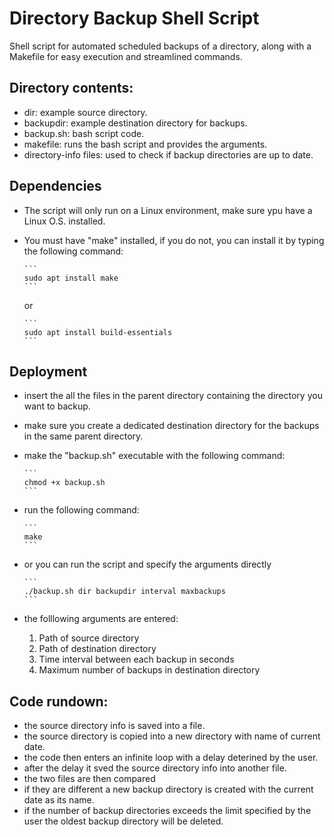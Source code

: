 # Directory Backup Shell Script
 Shell script for automated scheduled backups of a directory, along with a Makefile for easy execution and streamlined commands.

## Directory contents:
  - dir: example source directory.
  - backupdir: example destination directory for backups.
  - backup.sh: bash script code.
  - makefile: runs the bash script and provides the arguments.
  - directory-info files: used to check if backup directories are up to date.

## Dependencies
  - The script will only run on a Linux environment, make sure ypu have a Linux O.S. installed.
  - You must have "make" installed, if you do not, you can install it by typing the following command:

        ```
        sudo apt install make
        ```

    or

        ```
        sudo apt install build-essentials
        ```

## Deployment
  - insert the all the files in the parent directory containing the directory you want to backup.
  - make sure you create a dedicated destination directory for the backups in the same parent directory.
  - make the "backup.sh" executable with the following command:

        ```
        chmod +x backup.sh
        ```

  - run the following command:

        ```
        make
        ```

  - or you can run the script and specify the arguments directly

        ```
        ./backup.sh dir backupdir interval maxbackups
        ```
        
  - the folllowing arguments are entered:
      1. Path of source directory 
      2. Path of destination directory
      3. Time interval between each backup in seconds
      4. Maximum number of backups in destination directory

## Code rundown: 
  - the source directory info is saved into a file.
  - the source directory is copied into a new directory with name of current date.
  - the code then enters an infinite loop with a delay deterined by the user.
  - after the delay it sved the source directory info into another file.
  - the two files are then compared
  - if they are different a new backup directory is created with the current date as its name.
  - if the number of backup directories exceeds the limit specified by the user the oldest backup directory will be deleted.
